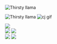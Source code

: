 ![Thirsty llama](http://i.imgur.com/civQQne.gif)

<div class="team one">

![Thirsty llama](http://i.imgur.com/civQQne.gif)
![cj gif](http://37.media.tumblr.com/tumblr_m4y5iveprl1r9i0fuo3_250.gif)

<img src="http://media.tumblr.com/90772e20bf47736ab8182e6df2dab3b6/tumblr_inline_mt3nfmQYUX1s9rnjf.gif">
</div>	
<div class="team two">
<img src="http://media.tumblr.com/12f8c89a532e40b9a81c3d13437a93ac/tumblr_inline_mfybce0Pmb1qed51z.gif">
<img src="http://i1245.photobucket.com/albums/gg589/MetropoLois/West Wing Gifs and Icons/Bartletbringitongif.gif">
</div>
<div class="team three">
<img src="http://25.media.tumblr.com/ac4807cf7fefca1bb2ac3b326a63fdac/tumblr_mfgvc0jpvO1r9i0fuo1_500.gif">
<img src="http://img.photobucket.com/albums/v131/divalicious04/GIFs/bradleywhitforddance_zps9dc70022.gif">
</div>